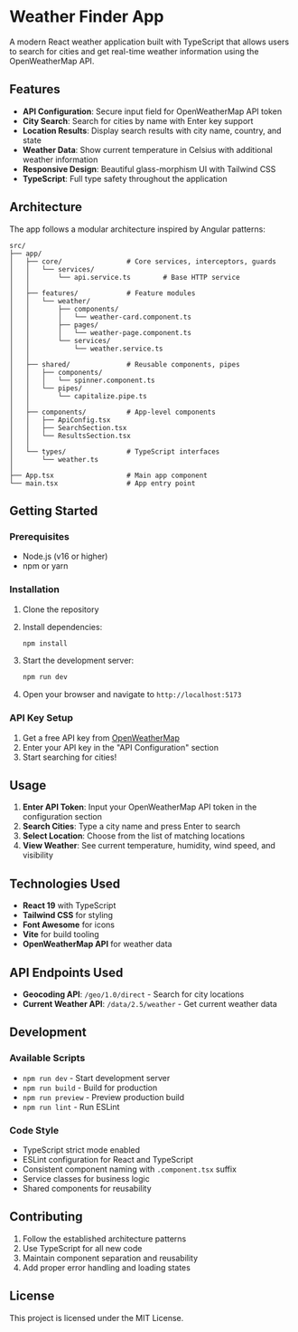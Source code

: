 # Weather Finder App

A modern React weather application built with TypeScript that allows users to search for cities and get real-time weather information using the OpenWeatherMap API.

## Features

- **API Configuration**: Secure input field for OpenWeatherMap API token
- **City Search**: Search for cities by name with Enter key support
- **Location Results**: Display search results with city name, country, and state
- **Weather Data**: Show current temperature in Celsius with additional weather information
- **Responsive Design**: Beautiful glass-morphism UI with Tailwind CSS
- **TypeScript**: Full type safety throughout the application

## Architecture

The app follows a modular architecture inspired by Angular patterns:

```
src/
├── app/
│   ├── core/                # Core services, interceptors, guards
│   │   └── services/
│   │       └── api.service.ts        # Base HTTP service
│   │
│   ├── features/            # Feature modules
│   │   └── weather/
│   │       ├── components/
│   │       │   └── weather-card.component.ts
│   │       ├── pages/
│   │       │   └── weather-page.component.ts
│   │       └── services/
│   │           └── weather.service.ts
│   │
│   ├── shared/              # Reusable components, pipes
│   │   ├── components/
│   │   │   └── spinner.component.ts
│   │   └── pipes/
│   │       └── capitalize.pipe.ts
│   │
│   ├── components/          # App-level components
│   │   ├── ApiConfig.tsx
│   │   ├── SearchSection.tsx
│   │   └── ResultsSection.tsx
│   │
│   └── types/               # TypeScript interfaces
│       └── weather.ts
│
├── App.tsx                  # Main app component
└── main.tsx                 # App entry point
```

## Getting Started

### Prerequisites

- Node.js (v16 or higher)
- npm or yarn

### Installation

1. Clone the repository
2. Install dependencies:
   ```bash
   npm install
   ```

3. Start the development server:
   ```bash
   npm run dev
   ```

4. Open your browser and navigate to `http://localhost:5173`

### API Key Setup

1. Get a free API key from [OpenWeatherMap](https://openweathermap.org/api)
2. Enter your API key in the "API Configuration" section
3. Start searching for cities!

## Usage

1. **Enter API Token**: Input your OpenWeatherMap API token in the configuration section
2. **Search Cities**: Type a city name and press Enter to search
3. **Select Location**: Choose from the list of matching locations
4. **View Weather**: See current temperature, humidity, wind speed, and visibility

## Technologies Used

- **React 19** with TypeScript
- **Tailwind CSS** for styling
- **Font Awesome** for icons
- **Vite** for build tooling
- **OpenWeatherMap API** for weather data

## API Endpoints Used

- **Geocoding API**: `/geo/1.0/direct` - Search for city locations
- **Current Weather API**: `/data/2.5/weather` - Get current weather data

## Development

### Available Scripts

- `npm run dev` - Start development server
- `npm run build` - Build for production
- `npm run preview` - Preview production build
- `npm run lint` - Run ESLint

### Code Style

- TypeScript strict mode enabled
- ESLint configuration for React and TypeScript
- Consistent component naming with `.component.tsx` suffix
- Service classes for business logic
- Shared components for reusability

## Contributing

1. Follow the established architecture patterns
2. Use TypeScript for all new code
3. Maintain component separation and reusability
4. Add proper error handling and loading states

## License

This project is licensed under the MIT License.
